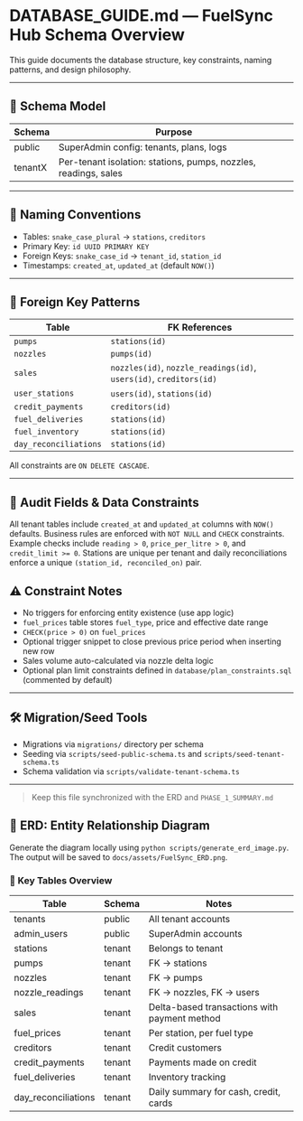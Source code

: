 # DATABASE\_GUIDE.md — FuelSync Hub Schema Overview

This guide documents the database structure, key constraints, naming patterns, and design philosophy.

---

## 🧱 Schema Model

| Schema  | Purpose                                      |
| ------- | -------------------------------------------- |
| public  | SuperAdmin config: tenants, plans, logs      |
| tenantX | Per-tenant isolation: stations, pumps, nozzles, readings, sales |

---

## 📐 Naming Conventions

* Tables: `snake_case_plural` → `stations`, `creditors`
* Primary Key: `id UUID PRIMARY KEY`
* Foreign Keys: `snake_case_id` → `tenant_id`, `station_id`
* Timestamps: `created_at`, `updated_at` (default `NOW()`)

---

## 🔗 Foreign Key Patterns

| Table             | FK References               |
| ----------------- | --------------------------- |
| `pumps`           | `stations(id)`              |
| `nozzles`         | `pumps(id)`                 |
| `sales`           | `nozzles(id)`, `nozzle_readings(id)`, `users(id)`, `creditors(id)` |
| `user_stations`   | `users(id)`, `stations(id)` |
| `credit_payments` | `creditors(id)`             |
| `fuel_deliveries` | `stations(id)`              |
| `fuel_inventory`  | `stations(id)`              |
| `day_reconciliations` | `stations(id)`          |

All constraints are `ON DELETE CASCADE`.

---
## 📝 Audit Fields & Data Constraints

All tenant tables include `created_at` and `updated_at` columns with `NOW()` defaults. Business rules are enforced with `NOT NULL` and `CHECK` constraints. Example checks include `reading > 0`, `price_per_litre > 0`, and `credit_limit >= 0`. Stations are unique per tenant and daily reconciliations enforce a unique `(station_id, reconciled_on)` pair.


## ⚠️ Constraint Notes

* No triggers for enforcing entity existence (use app logic)
* `fuel_prices` table stores `fuel_type`, price and effective date range
* `CHECK(price > 0)` on `fuel_prices`
* Optional trigger snippet to close previous price period when inserting new row
* Sales volume auto-calculated via nozzle delta logic
* Optional plan limit constraints defined in `database/plan_constraints.sql` (commented by default)

---

## 🛠 Migration/Seed Tools

* Migrations via `migrations/` directory per schema
* Seeding via `scripts/seed-public-schema.ts` and `scripts/seed-tenant-schema.ts`
* Schema validation via `scripts/validate-tenant-schema.ts`

---

> Keep this file synchronized with the ERD and `PHASE_1_SUMMARY.md`

## 🎯 ERD: Entity Relationship Diagram

Generate the diagram locally using `python scripts/generate_erd_image.py`. The output will be saved to `docs/assets/FuelSync_ERD.png`.

### 🔑 Key Tables Overview
| Table                  | Schema    | Notes                                  |
|------------------------|-----------|----------------------------------------|
| tenants                | public    | All tenant accounts                    |
| admin_users            | public    | SuperAdmin accounts                    |
| stations               | tenant    | Belongs to tenant                      |
| pumps                  | tenant    | FK → stations                          |
| nozzles                | tenant    | FK → pumps                             |
| nozzle_readings        | tenant    | FK → nozzles, FK → users               |
| sales                  | tenant    | Delta-based transactions with payment method |
| fuel_prices            | tenant    | Per station, per fuel type             |
| creditors              | tenant    | Credit customers                       |
| credit_payments        | tenant    | Payments made on credit                |
| fuel_deliveries        | tenant    | Inventory tracking                     |
| day_reconciliations    | tenant    | Daily summary for cash, credit, cards  |
